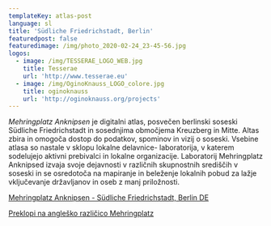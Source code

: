 ```yaml
---
templateKey: atlas-post
language: sl
title: 'Südliche Friedrichstadt, Berlin'
featuredpost: false
featuredimage: /img/photo_2020-02-24_23-45-56.jpg
logos:
  - image: /img/TESSERAE_LOGO_WEB.jpg
    title: Tesserae
    url: 'http://www.tesserae.eu'
  - image: /img/OginoKnauss_LOGO_colore.jpg
    title: oginoknauss
    url: 'http://oginoknauss.org/projects'
---
```

*Mehringplatz Anknipsen* je digitalni atlas, posvečen berlinski soseski Südliche Friedrichstadt in sosednjima območjema Kreuzberg in Mitte. <!-- end --> Altas zbira in omogoča dostop do podatkov, spominov in vizij o soseski. Vsebine atlasa so nastale v sklopu lokalne delavnice- laboratorija, v katerem sodelujejo aktivni prebivalci in lokalne organizacije. Laboratorij Mehringplatz Anknipsed izvaja svoje dejavnosti v različnih skupnostnih središčih v soseski in se osredotoča na mapiranje in beleženje lokalnih pobud za lažje vključevanje državljanov in oseb z manj priložnosti.

[Mehringplatz Anknipsen - Südliche Friedrichstadt, Berlin DE](https://mehringplatz-de.community-atlas.net/)

[Preklopi na angleško različico Mehringplatz ](https://mehringplatz-en.community-atlas.net)
